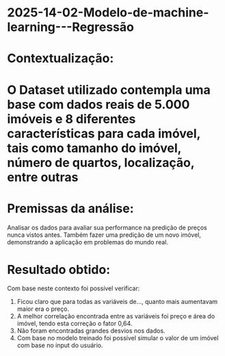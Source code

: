 # 2025-14-02-Modelo-de-machine-learning---Regressão

# Contextualização:

# O Dataset utilizado contempla uma base com  dados reais de 5.000 imóveis e 8 diferentes características para cada imóvel, tais como tamanho do imóvel, número de quartos, localização, entre outras

# Premissas da análise:
Analisar os dados para avaliar sua performance na predição de preços nunca vistos antes. Também fazer uma predição de um novo imóvel, demonstrando a aplicação em problemas do mundo real.

# Resultado obtido:
Com base neste contexto foi possível verificar:

1. Ficou claro que para todas as variáveis de..., quanto mais aumentavam maior era o preço.
2. A melhor correlação encontrada entre as variáveis foi preço e área do imóvel, tendo esta correção o fator 0,64.
3. Não foram encontradas grandes desvios nos dados.
4. Com base no modelo treinado foi possível simular o valor de um imóvel com base no input do usuário.

